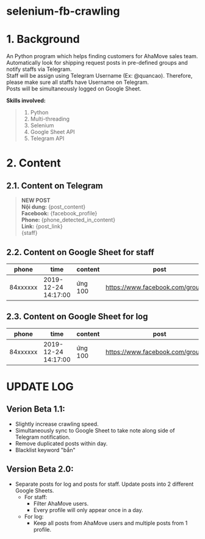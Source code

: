 # selenium-fb-crawling

# 1. Background
An Python program which helps finding customers for AhaMove sales team.<br>
Automatically look for shipping request posts in pre-defined groups and notify staffs via Telegram.<br>
Staff will be assign using Telegram Username (Ex: @quancao). Therefore, please make sure all staffs have Username on Telegram.<br>
Posts will be simultaneously logged on Google Sheet.

**Skills involved:**
> 1. Python
> 2. Multi-threading
> 3. Selenium
> 4. Google Sheet API
> 5. Telegram API

# 2. Content
## 2.1. Content on Telegram

> **NEW POST** <br>
> **Nội dung:** {post_content} <br>
> **Facebook:** {facebook_profile} <br>
> **Phone:** {phone_detected_in_content} <br>
> **Link:** {post_link} <br>
> {staff}

## 2.2. Content on Google Sheet for staff
|phone   |time                    |content     |post                               |profile                     |staff   |note|
|--------|------------------------|------------|-----------------------------------|----------------------------|--------|----|
|84xxxxxx|2019-12-24 14:17:00<br/>|ứng 100<br/>|https://www.facebook.com/groups/...|https://www.facebook.com/...|@quancao|good|

## 2.3. Content on Google Sheet for log
|phone   |time               |content|post                               |profile                     |
|--------|-------------------|-------|-----------------------------------|----------------------------|
|84xxxxxx|2019-12-24 14:17:00|ứng 100|https://www.facebook.com/groups/...|https://www.facebook.com/...|

# UPDATE LOG

## Verion Beta 1.1:
- Slightly increase crawling speed.
- Simultaneously sync to Google Sheet to take note along side of Telegram notification.
- Remove duplicated posts within day.
- Blacklist keyword "bắn"

## Version Beta 2.0:
- Separate posts for log and posts for staff. Update posts into 2 different Google Sheets.
    - For staff:
        - Filter AhaMove users.
        - Every profile will only appear once in a day.
    - For log:
        - Keep all posts from AhaMove users and multiple posts from 1 profile.